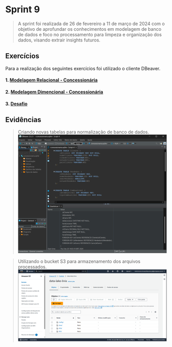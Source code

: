 # Sprint 9

> A sprint foi realizada de 26 de fevereiro a 11 de março de 2024 com o objetivo de aprofundar os conhecimentos em modelagem de banco de dados e foco no processamento para limpeza e organização dos dados, visando extrair insights futuros.

## Exercícios  

Para a realização dos seguintes exercícios foi utilizado o cliente DBeaver.

#### 1. [Modelagem Relacional - Concessionária](exercicios/relacional/README.md)

#### 2. [Modelagem Dimencional - Concessionária](exercicios/dimensional/README.md)

#### 3. [Desafio](../desafio/README.md) 

## Evidências

> Criando novas tabelas para normalização de banco de dados.
![Criando tabelas](evidencias/criando-tabelas.png)

> Utilizando o bucket S3 para armazenamento dos arquivos processados.
![alt text](evidencias/bucket-s3.png)